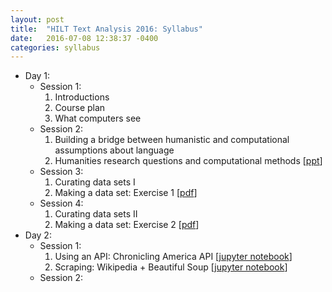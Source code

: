```yaml
---
layout: post
title:  "HILT Text Analysis 2016: Syllabus"
date:   2016-07-08 12:38:37 -0400
categories: syllabus
---
```


* Day 1:
    * Session 1:
        1. Introductions
        2. Course plan
        3. What computers see
    * Session 2:
        1. Building a bridge between humanistic and computational assumptions about language
        2. Humanities research questions and computational methods [[ppt](https://github.com/senderle/hilt-text-analysis/blob/master/Humanities%20research%20questions%20HILT%202016.pptx?raw=true)]
    * Session 3:
        1. Curating data sets I
        2. Making a data set: Exercise 1 [[pdf](https://github.com/senderle/hilt-text-analysis/blob/master/Making%20a%20Data%20Set%20-%20HILT%202016.pdf)]
    * Session 4:
        1. Curating data sets II
        2. Making a data set: Exercise 2 [[pdf](https://github.com/senderle/hilt-text-analysis/blob/master/Making%20a%20Data%20Set%20-%20HILT%202016.pdf)]
* Day 2:
    * Session 1:
        1. Using an API: Chronicling America API [[jupyter notebook](https://github.com/senderle/hilt-text-analysis/blob/master/Chronicling%20America%20API.ipynb)]
        2. Scraping: Wikipedia + Beautiful Soup [[jupyter notebook](https://github.com/senderle/hilt-text-analysis/blob/master/Beautiful%20Soup.ipynb)]
    * Session 2:
        

